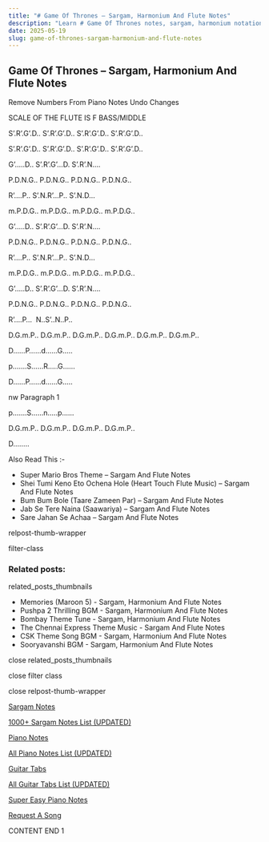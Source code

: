 ```yaml
---
title: "# Game Of Thrones – Sargam, Harmonium And Flute Notes"
description: "Learn # Game Of Thrones notes, sargam, harmonium notations and flute notes. Easy step-by-step tutorial for beginners."
date: 2025-05-19
slug: game-of-thrones-sargam-harmonium-and-flute-notes
---
```


## Game Of Thrones – Sargam, Harmonium And Flute Notes

Remove Numbers From Piano Notes
Undo Changes

SCALE OF THE FLUTE IS F BASS/MIDDLE

S’.R’.G’.D.. S’.R’.G’.D.. S’.R’.G’.D.. S’.R’.G’.D..

S’.R’.G’.D.. S’.R’.G’.D.. S’.R’.G’.D.. S’.R’.G’.D..

G’…..D.. S’.R’.G’…D. S’.R’.N….

P.D.N.G.. P.D.N.G.. P.D.N.G.. P.D.N.G..

R’….P.. S’.N.R’…P.. S’.N.D…

m.P.D.G.. m.P.D.G.. m.P.D.G.. m.P.D.G..

G’…..D.. S’.R’.G’…D. S’.R’.N….

P.D.N.G.. P.D.N.G.. P.D.N.G.. P.D.N.G..

R’….P.. S’.N.R’…P.. S’.N.D…

m.P.D.G.. m.P.D.G.. m.P.D.G.. m.P.D.G..

G’…..D.. S’.R’.G’…D. S’.R’.N….

P.D.N.G.. P.D.N.G.. P.D.N.G.. P.D.N.G..

R’….P…  N..S’..N..P..

D.G.m.P.. D.G.m.P.. D.G.m.P.. D.G.m.P.. D.G.m.P.. D.G.m.P..

D……P……d……G…..

p…….S……R…..G……

D……P……d……G…..

nw Paragraph 1

p…….S……n…..p……

D.G.m.P.. D.G.m.P.. D.G.m.P.. D.G.m.P..

D……..



Also Read This :-



* Super Mario Bros Theme – Sargam And Flute Notes
* Shei Tumi Keno Eto Ochena Hole (Heart Touch Flute Music) – Sargam And Flute Notes
* Bum Bum Bole (Taare Zameen Par) – Sargam And Flute Notes
* Jab Se Tere Naina (Saawariya) – Sargam And Flute Notes
* Sare Jahan Se Achaa – Sargam And Flute Notes



relpost-thumb-wrapper

filter-class

### Related posts:

related_posts_thumbnails

* Memories (Maroon 5) - Sargam, Harmonium And Flute Notes
* Pushpa 2 Thrilling BGM - Sargam, Harmonium And Flute Notes
* Bombay Theme Tune - Sargam, Harmonium And Flute Notes
* The Chennai Express Theme Music - Sargam And Flute Notes
* CSK Theme Song BGM - Sargam, Harmonium And Flute Notes
* Sooryavanshi BGM - Sargam, Harmonium And Flute Notes

close related_posts_thumbnails

close filter class

close relpost-thumb-wrapper

[Sargam Notes](/sargam-notes.html)

[1000+ Sargam Notes List (UPDATED)](/all-songs-list-sargam-notes.html)

[Piano Notes](/piano-notes.html)

[All Piano Notes List (UPDATED)](/all-songs-list-piano-notes.html)

[Guitar Tabs](/guitar-tabs.html)

[All Guitar Tabs List (UPDATED)](/all-songs-list-guitar-tabs.html)

[Super Easy Piano Notes](https://studywall.in/)

[Request A Song](/request-a-song.html)

CONTENT END 1

